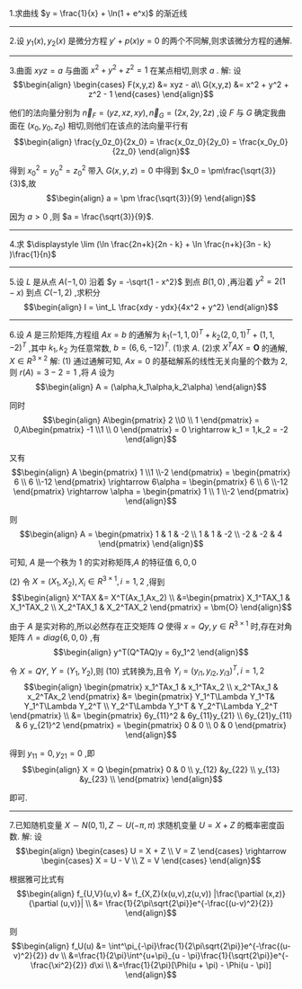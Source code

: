 1.求曲线 $y = \frac{1}{x} + \ln(1 + e^x)$ 的渐近线

---
2.设 $y_1(x),y_2(x)$ 是微分方程 $y' + p(x)y = 0$ 的两个不同解,则求该微分方程的通解.

---
3.曲面 $xyz = a$ 与曲面 $x^2 + y^2 + z^2 = 1$ 在某点相切,则求 $a$ .
解:
设
$$\begin{align}
    \begin{cases}
        F(x,y,z) &= xyz - a\\
        G(x,y,z) &= x^2 + y^2 + z^2 - 1
    \end{cases}
\end{align}$$

他们的法向量分别为 $\vec{n}_F = (yz,xz,xy) ,\vec{n}_G = (2x,2y,2z)$ ,设 $F$ 与 $G$ 确定我曲面在 $(x_0,y_0,z_0)$ 相切,则他们在该点的法向量平行有
$$\begin{align}
    \frac{y_0z_0}{2x_0} = \frac{x_0z_0}{2y_0} = \frac{x_0y_0}{2z_0}
\end{align}$$

得到 $x_0^2 = y_0^2 = z_0^2$ 带入 $G(x,y,z) = 0$ 中得到 $x_0 = \pm\frac{\sqrt{3}}{3}$,故
$$\begin{align}
    a = \pm \frac{\sqrt{3}}{9}
\end{align}$$

因为 $a>0$ ,则 $a = \frac{\sqrt{3}}{9}$.



---
4.求 $\displaystyle \lim (\ln \frac{2n+k}{2n - k} + \ln \frac{n+k}{3n - k} )\frac{1}{n}$




---
5.设 $L$ 是从点 $A(-1,0)$ 沿着 $y = -\sqrt{1 - x^2}$ 到点 $B(1,0)$ ,再沿着 $y^2 = 2(1 - x)$ 到点 $C(-1,2)$ ,求积分
$$\begin{align}
    I = \int_L \frac{xdy - ydx}{4x^2 + y^2}
\end{align}$$



---
6.设 $A$ 是三阶矩阵,方程组 $Ax = b$ 的通解为 $k_1(-1,1,0)^T+k_2(2,0,1)^T+(1,1,-2)^T$ ,其中 $k_1,k_2$ 为任意常数, $b = (6,6,-12)^T$.
(1)求 $A$.
(2)求 $X^TAX = \bm{O}$ 的通解, $X \in R^{3 \times 2}$
解:
(1)
通过通解可知, $Ax = 0$ 的基础解系的线性无关向量的个数为 $2$,则 $r(A) = 3 - 2 = 1$ ,将 $A$ 设为
$$\begin{align}
    A = (\alpha,k_1\alpha,k_2\alpha)
\end{align}$$

同时
$$\begin{align}
    A\begin{pmatrix}
        2 \\0 \\ 1
    \end{pmatrix} = 0,A\begin{pmatrix}
        -1 \\1 \\ 0
    \end{pmatrix} = 0 \rightarrow k_1 = 1,k_2 = -2
\end{align}$$

又有
$$\begin{align}
    A \begin{pmatrix}
        1 \\1 \\-2
    \end{pmatrix} = \begin{pmatrix}
        6 \\ 6 \\-12 
    \end{pmatrix} \rightarrow 6\alpha =  \begin{pmatrix}
        6 \\ 6 \\-12 
    \end{pmatrix} \rightarrow \alpha = \begin{pmatrix}
        1 \\ 1 \\-2 
    \end{pmatrix}
\end{align}$$

则
$$\begin{align}
    A = \begin{pmatrix}
        1 & 1 & -2 \\
        1 & 1 & -2 \\
        -2 & -2 & 4
    \end{pmatrix}
\end{align}$$

可知, $A$ 是一个秩为 $1$ 的实对称矩阵,$A$ 的特征值 $6,0,0$

(2)
令 $X = (X_1,X_2) ,X_i \in R^{3\times 1} ,i=1,2$ ,得到
$$\begin{align}
    X^TAX &= X^T(Ax_1,Ax_2) \\
    &=\begin{pmatrix}
        X_1^TAX_1 & X_1^TAX_2 \\
        X_2^TAX_1 & X_2^TAX_2
    \end{pmatrix}  = \bm{O}
\end{align}$$

由于 $A$ 是实对称的,所以必然存在正交矩阵 $Q$ 使得 $x=Qy , y \in R^{3\times 1}$ 时,存在对角矩阵 $\Lambda = diag\{6,0,0\}$ ,有
$$\begin{align}
    y^T(Q^TAQ)y = 6y_1^2
\end{align}$$

令 $X = QY$, $Y = (Y_1,Y_2)$,则 $(10)$ 式转换为,且令 $Y_i = (y_{i1},y_{i2},y_{i3})^T,i=1,2$
$$\begin{align}
    \begin{pmatrix}
        x_1^TAx_1 & x_1^TAx_2 \\
        x_2^TAx_1 & x_2^TAx_2
    \end{pmatrix} &= \begin{pmatrix}
        Y_1^T\Lambda Y_1^T& Y_1^T\Lambda Y_2^T \\
        Y_2^T\Lambda Y_1^T & Y_2^T\Lambda Y_2^T
    \end{pmatrix} \\
    &= \begin{pmatrix}
        6y_{11}^2 & 6y_{11}y_{21} \\
        6y_{21}y_{11} & 6 y_{21}^2
    \end{pmatrix} = \begin{pmatrix}
        0 & 0 \\
        0 & 0 
    \end{pmatrix}
\end{align}$$

得到 $y_{11} = 0,y_{21} = 0$ ,即
$$\begin{align}
    X = Q \begin{pmatrix}
        0 & 0 \\
        y_{12} &y_{22} \\
        y_{13} &y_{23} \\
    \end{pmatrix}
\end{align}$$

即可.

---
7.已知随机变量 $X \sim N(0,1) , Z \sim U(-\pi,\pi)$ 求随机变量 $U = X + Z$ 的概率密度函数.
解:
设
$$\begin{align}
    \begin{cases}
        U = X + Z \\
        V = Z 
    \end{cases} \rightarrow \begin{cases}
        X = U - V \\
        Z = V
    \end{cases}
\end{align}$$

根据雅可比式有
$$\begin{align}
    f_{U,V}(u,v) &= f_{X,Z}(x(u,v),z(u,v)) |\frac{\partial (x,z)}{\partial (u,v)}| \\
    &= \frac{1}{2\pi\sqrt{2\pi}}e^{-\frac{(u-v)^2}{2}}
\end{align}$$

则
$$\begin{align}
    f_U(u) &= \int^\pi_{-\pi}\frac{1}{2\pi\sqrt{2\pi}}e^{-\frac{(u-v)^2}{2}} dv \\
    &=\frac{1}{2\pi}\int^{u+\pi}_{u - \pi}\frac{1}{\sqrt{2\pi}}e^{-\frac{\xi^2}{2}} d\xi \\
    &=\frac{1}{2\pi}[\Phi(u + \pi) - \Phi(u - \pi)]
\end{align}$$